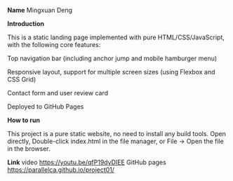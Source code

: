 **Name**
Mingxuan Deng

**Introduction**

This is a static landing page implemented with pure HTML/CSS/JavaScript, with the following core features:

Top navigation bar (including anchor jump and mobile hamburger menu)

Responsive layout, support for multiple screen sizes (using Flexbox and CSS Grid)

Contact form and user review card

Deployed to GitHub Pages


**How to run**

This project is a pure static website, no need to install any build tools. Open directly, Double-click index.html in the file manager, or File → Open the file in the browser.

**Link**
video https://youtu.be/qfP19dyDIEE
GitHub pages https://parallelca.github.io/project01/
